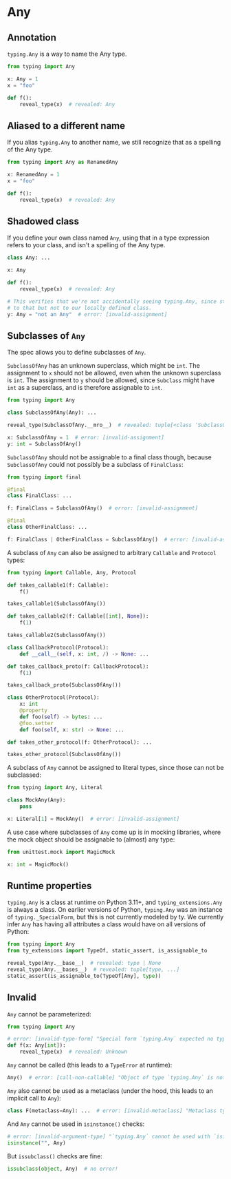 # Any

## Annotation

`typing.Any` is a way to name the Any type.

```py
from typing import Any

x: Any = 1
x = "foo"

def f():
    reveal_type(x)  # revealed: Any
```

## Aliased to a different name

If you alias `typing.Any` to another name, we still recognize that as a spelling of the Any type.

```py
from typing import Any as RenamedAny

x: RenamedAny = 1
x = "foo"

def f():
    reveal_type(x)  # revealed: Any
```

## Shadowed class

If you define your own class named `Any`, using that in a type expression refers to your class, and
isn't a spelling of the Any type.

```py
class Any: ...

x: Any

def f():
    reveal_type(x)  # revealed: Any

# This verifies that we're not accidentally seeing typing.Any, since str is assignable
# to that but not to our locally defined class.
y: Any = "not an Any"  # error: [invalid-assignment]
```

## Subclasses of `Any`

The spec allows you to define subclasses of `Any`.

`SubclassOfAny` has an unknown superclass, which might be `int`. The assignment to `x` should not be
allowed, even when the unknown superclass is `int`. The assignment to `y` should be allowed, since
`Subclass` might have `int` as a superclass, and is therefore assignable to `int`.

```py
from typing import Any

class SubclassOfAny(Any): ...

reveal_type(SubclassOfAny.__mro__)  # revealed: tuple[<class 'SubclassOfAny'>, Any, <class 'object'>]

x: SubclassOfAny = 1  # error: [invalid-assignment]
y: int = SubclassOfAny()
```

`SubclassOfAny` should not be assignable to a final class though, because `SubclassOfAny` could not
possibly be a subclass of `FinalClass`:

```py
from typing import final

@final
class FinalClass: ...

f: FinalClass = SubclassOfAny()  # error: [invalid-assignment]

@final
class OtherFinalClass: ...

f: FinalClass | OtherFinalClass = SubclassOfAny()  # error: [invalid-assignment]
```

A subclass of `Any` can also be assigned to arbitrary `Callable` and `Protocol` types:

```py
from typing import Callable, Any, Protocol

def takes_callable1(f: Callable):
    f()

takes_callable1(SubclassOfAny())

def takes_callable2(f: Callable[[int], None]):
    f(1)

takes_callable2(SubclassOfAny())

class CallbackProtocol(Protocol):
    def __call__(self, x: int, /) -> None: ...

def takes_callback_proto(f: CallbackProtocol):
    f(1)

takes_callback_proto(SubclassOfAny())

class OtherProtocol(Protocol):
    x: int
    @property
    def foo(self) -> bytes: ...
    @foo.setter
    def foo(self, x: str) -> None: ...

def takes_other_protocol(f: OtherProtocol): ...

takes_other_protocol(SubclassOfAny())
```

A subclass of `Any` cannot be assigned to literal types, since those can not be subclassed:

```py
from typing import Any, Literal

class MockAny(Any):
    pass

x: Literal[1] = MockAny()  # error: [invalid-assignment]
```

A use case where subclasses of `Any` come up is in mocking libraries, where the mock object should
be assignable to (almost) any type:

```py
from unittest.mock import MagicMock

x: int = MagicMock()
```

## Runtime properties

`typing.Any` is a class at runtime on Python 3.11+, and `typing_extensions.Any` is always a class.
On earlier versions of Python, `typing.Any` was an instance of `typing._SpecialForm`, but this is
not currently modeled by ty. We currently infer `Any` has having all attributes a class would have
on all versions of Python:

```py
from typing import Any
from ty_extensions import TypeOf, static_assert, is_assignable_to

reveal_type(Any.__base__)  # revealed: type | None
reveal_type(Any.__bases__)  # revealed: tuple[type, ...]
static_assert(is_assignable_to(TypeOf[Any], type))
```

## Invalid

`Any` cannot be parameterized:

```py
from typing import Any

# error: [invalid-type-form] "Special form `typing.Any` expected no type parameter"
def f(x: Any[int]):
    reveal_type(x)  # revealed: Unknown
```

`Any` cannot be called (this leads to a `TypeError` at runtime):

```py
Any()  # error: [call-non-callable] "Object of type `typing.Any` is not callable"
```

`Any` also cannot be used as a metaclass (under the hood, this leads to an implicit call to `Any`):

```py
class F(metaclass=Any): ...  # error: [invalid-metaclass] "Metaclass type `typing.Any` is not callable"
```

And `Any` cannot be used in `isinstance()` checks:

```py
# error: [invalid-argument-type] "`typing.Any` cannot be used with `isinstance()`: This call will raise `TypeError` at runtime"
isinstance("", Any)
```

But `issubclass()` checks are fine:

```py
issubclass(object, Any)  # no error!
```
